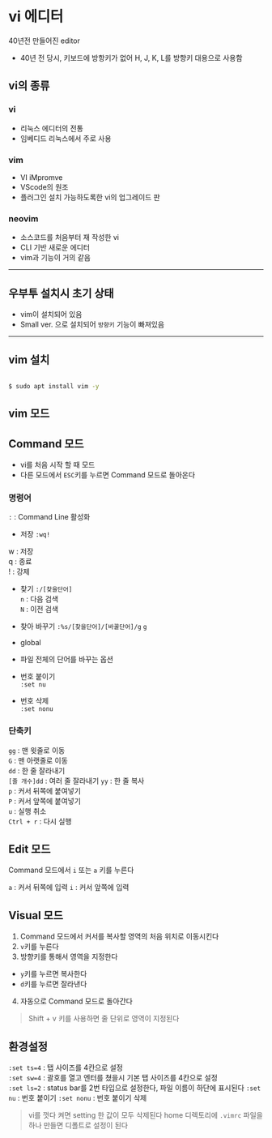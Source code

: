 # vi 에디터

40년전 만들어진 editor

- 40년 전 당시, 키보드에 방항키가 없어 H, J, K, L를 방향키 대용으로 사용함

## vi의 종류

### vi

- 리눅스 에디터의 전통
- 임베디드 리눅스에서 주로 사용

### vim

- VI iMpromve
- VScode의 원조
- 플러그인 설치 가능하도록한 vi의 업그레이드 판

### neovim

- 소스코드를 처음부터 재 작성한 vi
- CLI 기반 새로운 에디터
- vim과 기능이 거의 같음

---

## 우부투 설치시 초기 상태

- vim이 설치되어 있음
- Small ver. 으로 설치되어 `방향키` 기능이 빠져있음

---

## vim 설치

``` Bash

$ sudo apt install vim -y

```

## vim 모드

## Command 모드

- vi를 처음 시작 할 때 모드
- 다른 모드에서 `ESC`키를 누르면 Command 모드로 돌아온다

### 명령어

`:` : Command Line 활성화

- 저장
`:wq!`

w : 저장  
q : 종료  
! : 강제

- 찾기
`:/[찾을단어]`  
`n` : 다음 검색  
`N` : 이전 검색

- 찾아 바꾸기
`:%s/[찾을단어]/[바꿀단어]/g`
`g`
- global
- 파일 전체의 단어를 바꾸는 옵션

- 번호 붙이기  
`:set nu`

- 번호 삭제  
`:set nonu`


### 단축키

`gg` : 맨 윗줄로 이동  
`G` : 맨 아랫줄로 이동  
`dd` : 한 줄 잘라내기  
`[줄 개수]dd` : 여러 줄 잘라내기
`yy` : 한 줄 복사  
`p` : 커서 뒤쪽에 붙여넣기  
`P` : 커서 앞쪽에 붙여넣기  
`u` : 실행 취소  
`Ctrl + r` : 다시 실행  

## Edit 모드

Command 모드에서 `i` 또는 `a` 키를 누른다

`a` : 커서 뒤쪽에 입력
`i` : 커서 앞쪽에 입력

## Visual 모드

1. Command 모드에서 커서를 복사할 영역의 처음 위치로 이동시킨다
2. `v`키를 누른다
3. 방향키를 통해서 영역을 지정한다
  - `y`키를 누르면 복사한다
  - `d`키를 누르면 잘라낸다
4. 자동으로 Command 모드로 돌아간다

> Shift + v 키를 사용하면 줄 단위로 영역이 지정된다


## 환경설정

`:set ts=4` : 탭 사이즈를 4칸으로 설정  
`:set sw=4` : 괄호를 열고 엔터를 쳤을시 기본 탭 사이즈를 4칸으로 설정  
`:set ls=2` : status bar를 2번 타입으로 설정한다, 파일 이름이 하단에 표시된다
`:set nu` : 번호 붙이기
`:set nonu` : 번호 붙이기 삭제

> vi를 껏다 켜면 setting 한 값이 모두 삭제된다
> home 디렉토리에 `.vimrc` 파일을 하나 만들면 디폴트로 설정이 된다